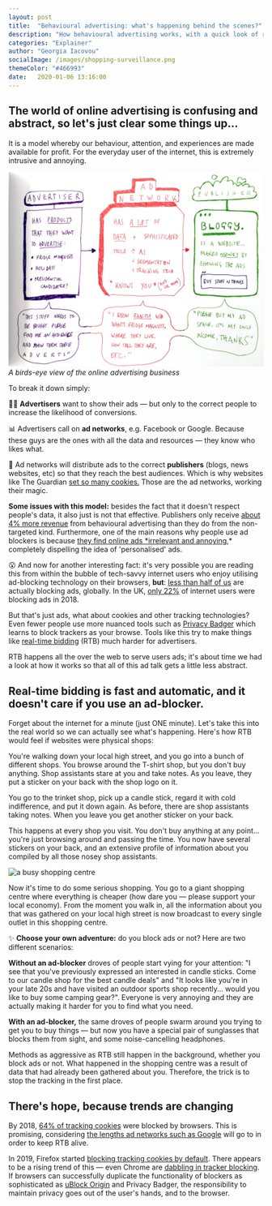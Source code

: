 ```yaml
---
layout: post
title:  "Behavioural advertising: what's happening behind the scenes?"
description: "How behavioural advertising works, with a quick look of real-time bidding and how ad-blockers do not prevent all these things."
categories: "Explainer"
author: "Georgia Iacovou"
socialImage: /images/shopping-surveillance.png
themeColor: "#466993"
date:   2020-01-06 13:16:00
---
```


## The world of online advertising is confusing and abstract, so let's just clear some things up...

It is a model whereby our behaviour, attention, and experiences are made available for profit. For the everyday user of the internet, this is extremely intrusive and annoying.

![diagram of how online ads are published](/images/evil-connector.jpg)
*A birds-eye view of the online advertising business*

To break it down simply:

🤹‍♂️ **Advertisers** want to show their ads — but only to the correct people to increase the likelihood of conversions.

📊 Advertisers call on **ad networks**, e.g. Facebook or Google. Because these guys are the ones with all the data and resources — they know who likes what.

🧩 Ad networks will distribute ads to the correct **publishers** (blogs, news websites, etc) so that they reach the best audiences. Which is why websites like The Guardian [set so many cookies.](https://trackertracker.io/?domain=https://www.guardian.co.uk) Those are the ad networks, working their magic.

**Some issues with this model:** besides the fact that it doesn't respect people's data, it also just is not that effective. Publishers only receive [about 4% more revenue](https://www.wsj.com/articles/behavioral-ad-targeting-not-paying-off-for-publishers-study-suggests-11559167195?redirect=amp#click=https://t.co/ai1PWrLffM) from behavioural advertising than they do from the non-targeted kind. Furthermore, one of the main reasons why people use ad blockers is because [they find online ads *irrelevant and annoying](https://www.digitalinformationworld.com/2019/04/global-ad-blocking-behaviors-infographic.html),* completely dispelling the idea of 'personalised' ads.

😮 And now for another interesting fact: it's very possible you are reading this from within the bubble of tech-savvy internet users who enjoy utilising ad-blocking technology on their browsers, **but**: [less than half of us](https://www.forbes.com/sites/tjmccue/2019/03/19/47-percent-of-consumers-are-blocking-ads/#592935b92037) are actually blocking ads, globally. In the UK, [only 22%](https://www.emarketer.com/content/ad-blocking-in-the-uk-2018) of internet users were blocking ads in 2018.

But that's just ads, what about cookies and other tracking technologies? Even fewer people use more nuanced tools such as [Privacy Badger](https://www.eff.org/privacybadger) which learns to block trackers as your browse. Tools like this try to make things like [real-time bidding](https://metomic.io/blog/main/2019/03/29/RTB-fast-secret-auctions-with-your-data/html) (RTB) much harder for advertisers.

RTB happens all the over the web to serve users ads; it's about time we had a look at how it works so that all of this ad talk gets a little less abstract.

## Real-time bidding is fast and automatic, and it doesn't care if you use an ad-blocker.

Forget about the internet for a minute (just ONE minute). Let's take this into the real world so we can actually see what's happening. Here's how RTB would feel if websites were physical shops:

You're walking down your local high street, and you go into a bunch of different shops. You browse around the T-shirt shop, but you don't buy anything. Shop assistants stare at you and take notes. As you leave, they put a sticker on your back with the shop logo on it.

You go to the trinket shop, pick up a candle stick, regard it with cold indifference, and put it down again. As before, there are shop assistants taking notes. When you leave you get another sticker on your back.

This happens at every shop you visit. You don't buy anything at any point... you're just browsing around and passing the time. You now have several stickers on your back, and an extensive profile of information about you compiled by all those nosey shop assistants. 

![a busy shopping centre](/images/shopping-surveillance.png)

Now it's time to do some serious shopping. You go to a giant shopping centre where everything is cheaper (how dare you — please support your local economy). From the moment you walk in, all the information about you that was gathered on your local high street is now broadcast to every single outlet in this shopping centre. 

✨ **Choose your own adventure:** do you block ads or not? Here are two different scenarios:

**Without an ad-blocker** droves of people start vying for your attention: "I see that you've previously expressed an interested in candle sticks. Come to our candle shop for the best candle deals" and "It looks like you're in your late 20s and have visited an outdoor sports shop recently... would you like to buy some camping gear?". Everyone is very annoying and they are actually making it harder for you to find what you need.

**With an ad-blocker,** the same droves of people swarm around you trying to get you to buy things  — but now you have a special pair of sunglasses that blocks them from sight, and some noise-cancelling headphones. 

Methods as aggressive as RTB still happen in the background, whether you block ads or not. What happened in the shopping centre was a result of data that had already been gathered about you. Therefore, the trick is to stop the tracking in the first place.

## There's hope, because trends are changing

By 2018, [64% of tracking cookies](https://www.mediapost.com/publications/article/316757/64-of-tracking-cookies-are-blocked-deleted-by-we.html) were blocked by browsers. This is promising, considering [the lengths ad networks such as Google](https://metomic.io/blog/main/2019/09/05/google-gdpr-workaround.html) will go to in order to keep RTB alive.

In 2019, Firefox started [blocking tracking cookies by default](https://blog.mozilla.org/blog/2019/09/03/todays-firefox-blocks-third-party-tracking-cookies-and-cryptomining-by-default/). There appears to be a rising trend of this — even Chrome are [dabbling in tracker blocking](https://www.bleepingcomputer.com/news/google/google-chrome-starts-testing-third-party-cookie-blocking/). If browsers can successfully duplicate the functionality of blockers as sophisticated as [uBlock Origin](https://www.bleepingcomputer.com/news/google/google-chrome-starts-testing-third-party-cookie-blocking/) and Privacy Badger, the responsibility to maintain privacy goes out of the user's hands, and to the browser.